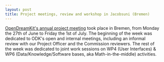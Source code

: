 ```yaml
---
layout: post
title: Project meetings, review and workshop in Jacobsuni (Bremen)
---
```


[OpenDreamKit's annual project meeting](/meetings/2016-06-27-Bremen/)
took place in Bremen, from Monday the 27th of June to Friday the
1st of July. The beginning of the week was dedicated to ODK's open
and internal meetings, including an informal review with our Project
Officer and the Commission reviewers. The rest of the week was
dedicated to joint work sessions on WP4 (User Interfaces) &
WP6 (Data/Knowledge/Software bases, aka Math-in-the-middle)
activities.
